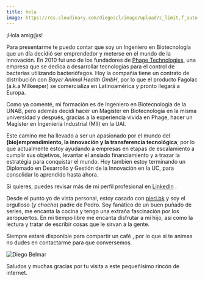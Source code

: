 ```yaml
---
title: hola
image: https://res.cloudinary.com/diegoscl/image/upload/c_limit,f_auto,q_auto/blog/diego.jpg
---
```

¡Hola amig@s! 

Para presentarme te puedo contar que soy un Ingeniero en Biotecnología que un día decidió ser emprendedor y meterse en el mundo de la innovación. En 2010 fui uno de los fundadores de [Phage Technologies](https://pht.cl), una empresa que se dedica a desarrollar tecnologías para el control de bacterias utilizando bacteriófagos. Hoy la compañía tiene un contrato de distribución con _Bayer Animal Health GmbH_, por lo que el producto Fagolac (a.k.a Milkeeper) se comercializa en Latinoamérica y pronto llegará a Europa.

Como ya comenté, mi formación es de Ingeniero en Biotecnología de la UNAB, pero además decidí hacer un Magíster en Biotecnología en la misma universidad y después, gracias a la experiencia vivida en Phage, hacer un Magíster en Ingeniería Industrial (MII) en la UAI. 

Este camino me ha llevado a ser un apasionado por el mundo del **(bio)emprendimiento, la innovación y la transferencia tecnológica**; por lo que actualmente estoy ayudando a empresas en etapas de escalamiento a cumplir sus objetivos, levantar el ansiado financiamiento y a trazar la estratégia para conquistar el mundo. Hoy tambien estoy terminando un Diplomado en Desarrollo y Gestión de la Innovación en la UC, para consolidar lo aprendido hasta ahora.

Si quieres, puedes revisar más de mi perfil profesional en <a href="https://www.linkedin.com/in/diegobelmar/" target="_blank">LinkedIn</a> <i class="fa fa-linkedin-square" aria-hidden="true"></i>.

Desde el punto yo de vista personal, estoy casado con [pieri.bk](https://www.facebook.com/pieri.bk) y soy el orgulloso (_y chocho_) padre de Pedro. Soy fanático de un buen puñado de series, me encanta la cocina y tengo una extraña fascinación por los aeropuertos. En mi tiempo libre me encanta disfrutar a mi hijo, así como la lectura y tratar de escribir cosas que le sirvan a la gente.

Siempre estaré disponible para compartir un café <i class="fa fa-coffee" aria-hidden="true"></i>, por lo que si te animas no dudes en contactarme para que conversemos.

<span class="image main">
  <img src="https://res.cloudinary.com/diegoscl/image/upload/c_limit,f_auto,q_auto/blog/diego2.png" alt="Diego Belmar">
</span>

Saludos y muchas gracias por tu visita a este pequeñísimo rincón de internet.
